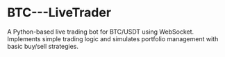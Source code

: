 # BTC---LiveTrader
A Python-based live trading bot for BTC/USDT using WebSocket. Implements simple trading logic and simulates portfolio management with basic buy/sell strategies.
